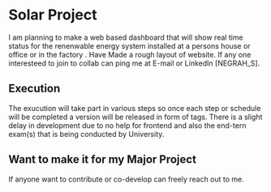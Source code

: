 # Solar Project 

I am planning to make a web based dashboard that will show real time status for the renenwable energy system installed at a persons house or office or in the factory . Have Made a rough layout of website. 
If any one interesteed to join to collab can ping me at E-mail or LinkedIn [NEGRAH_S].

## Execution
The exucution will take part in various steps so once each step or schedule will be completed a version will be released in form of tags. 
There is a slight delay in development due to no help for frontend and also  the end-tern exam(s) that is being conducted by University.

## Want to make it for my Major Project 
If anyone want to contribute or co-develop can freely reach out to me. 

